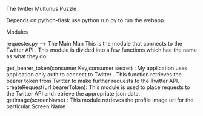 The twitter Multunus Puzzle

Depends on python-flask
use python run.py to run the webapp.

Modules

requester.py --> The Main Man
   This is the module that connects to the Twitter API .
   This module is divided into a few functions which hae the name as what they do.
   
   get_bearer_token(consumer Key,consumer secret) :
      My application uses application only auth to connect to Twitter .
      This function retrieves the bearer token from Twitter to make further requests to the Twitter API.
   createRequest(url,bearerToken):
      This module is used to place requests to the Twitter API and retrieve the appropriate json data.
   getImage(screenName) :
      This module retrieves the profile image url for the particular Screen Name
   
